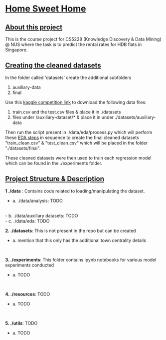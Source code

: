 # <u>Home Sweet Home</u>

## <u>About this project</u>

This is the course project for CS5228 (Knowledge Discovery & Data Mining) @ NUS where the task is to predict the rental rates for HDB flats in Singapore.

## <u>Creating the cleaned datasets</u>

In the  folder called 'datasets' create the additional subfolders
1. auxiliary-data
2. final

Use this <a href="https://www.kaggle.com/competitions/cs5228-2310-final-project/data">kaggle competition link</a> to download the following data files:
1. train.csv and the test.csv files & place it in ./datasets
2. files under /auxiliary-dataset/* & place it in under ./datasets/auxiliary-data

Then run the script present in ./data/eda/process.py which will perform these <a href="https://github.com/ParasharaRamesh/Home-sweet-home/blob/main/data/eda/EDA.ipynb">EDA steps</a> in sequence to create the final cleaned datasets "train_clean.csv" & "test_clean.csv" which will be placed in the folder "./datasets/final".

These cleaned datasets were then used to train each regression model which can be found in the ./experiments folder.

## <u>Project Structure & Description</u>

<b>1 ./data</b> : Contains code related to loading/manipulating the dataset.
<br>
- a. ./data/analysis: TODO
<br>
- b. ./data/auxillary datasets: TODO
<br>
- c. ./data/eda: TODO
<br>

<b>2. ./datasets</b>: This is not present in the repo but can be created
- a. mention that this only has the additional town centrality details
<br>

<b>3. ./experiments</b>: This folder contains ipynb notebooks for various model experiments conducted
- a. TODO
<br>

<b>4. ./resources</b>: TODO
- a. TODO
<br>

<b>5. ./utils</b>: TODO
- a. TODO
<br>
